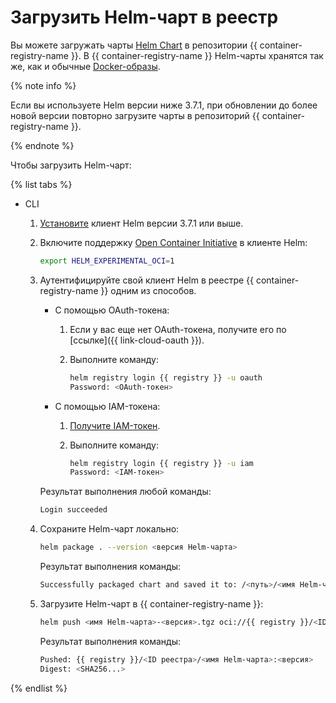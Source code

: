 # Загрузить Helm-чарт в реестр

Вы можете загружать чарты [Helm Chart](https://helm.sh/docs/topics/charts/) в репозитории {{ container-registry-name }}. В {{ container-registry-name }} Helm-чарты хранятся так же, как и обычные [Docker-образы](../../concepts/docker-image.md).

{% note info %}

Если вы используете Helm версии ниже 3.7.1, при обновлении до более новой версии повторно загрузите чарты в репозиторий {{ container-registry-name }}.

{% endnote %}

Чтобы загрузить Helm-чарт:

{% list tabs %}

- CLI

  1. [Установите](https://helm.sh/ru/docs/intro/install/) клиент Helm версии 3.7.1 или выше.
  1. Включите поддержку [Open Container Initiative](https://opencontainers.org/) в клиенте Helm:

     ```bash
     export HELM_EXPERIMENTAL_OCI=1
     ```

  
  1. Аутентифицируйте свой клиент Helm в реестре {{ container-registry-name }} одним из способов.
     * С помощью OAuth-токена:
       1. Если у вас еще нет OAuth-токена, получите его по [ссылке]({{ link-cloud-oauth }}).
       1. Выполните команду:

          ```bash
          helm registry login {{ registry }} -u oauth
          Password: <OAuth-токен>
          ```

     * С помощью IAM-токена:
       1. [Получите IAM-токен](../../../iam/operations/iam-token/create.md).
       1. Выполните команду:

          ```bash
          helm registry login {{ registry }} -u iam
          Password: <IAM-токен>
          ```

     Результат выполнения любой команды:

     ```bash
     Login succeeded
     ```



  1. Сохраните Helm-чарт локально:

     ```bash
     helm package . --version <версия Helm-чарта>
     ```

     Результат выполнения команды:

     ```bash
     Successfully packaged chart and saved it to: /<путь>/<имя Helm-чарта>-<версия>.tgz
     ```

  1. Загрузите Helm-чарт в {{ container-registry-name }}:

     ```bash
     helm push <имя Helm-чарта>-<версия>.tgz oci://{{ registry }}/<ID реестра>
     ```

     Результат выполнения команды:

     ```bash
     Pushed: {{ registry }}/<ID реестра>/<имя Helm-чарта>:<версия>
     Digest: <SHA256...>
     ```

{% endlist %}